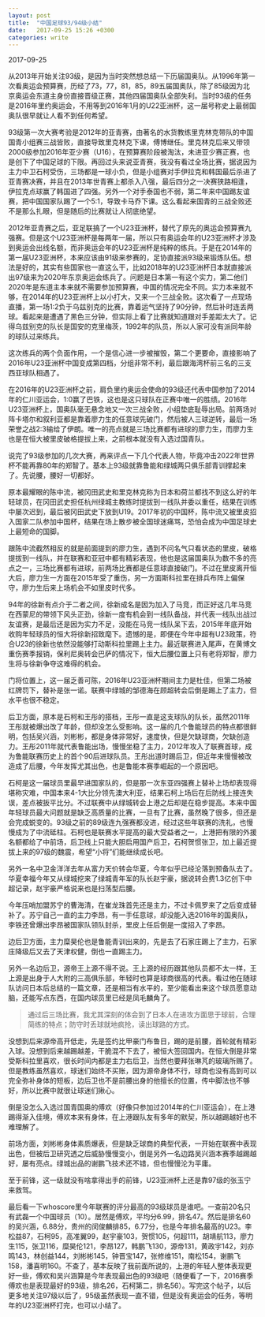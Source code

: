```yaml
---
layout: post
title:  "中国足球93/94级小结"
date:   2017-09-25 15:26 +0300
categories: write
---
```


2017-09-25

从2013年开始关注93级，是因为当时突然想总结一下历届国奥队。从1996年第一次看奥运会预算赛，历经了73，77，81，85，89五届国奥队，除了85级因为北京奥运会东道主身份直接晋级正赛，其他四届国奥队全部失利。当时93级的任务是2016年里约奥运会，不用等到2016年1月的U22亚洲杯，这一届号称史上最弱国奥队很早就让人看不到任何希望。

93级第一次大赛考验是2012年的亚青赛，由著名的水货教练里克林克带队的中国国青小组赛三战皆败，直接导致里克林克下课，傅博继任。里克林克后来又带领2000级参加2016年亚少赛（U16），在预算赛阶段被淘汰，未进亚少赛正赛，也是创下了中国足球的下限。再回过头来说亚青赛，我没有看过全场比赛，据说因为主力中卫石柯受伤，三场都是一球小负，但是小组赛对手伊拉克和韩国最后杀进了亚青赛决赛，并且在2013年世青赛上都杀入八强，最后四分之一决赛狭路相逢，伊拉克点球赢了韩国进了四强。另外一个对手泰国也不弱，第二年来中国踢友谊赛，把中国国家队踢了一个5:1，导致卡马乔下课。这么看起来国青的三战全败还不是那么扎眼，但是随后的比赛就让人彻底绝望。

2012年亚青赛之后，亚足联搞了一个U23亚洲杯，替代了原先的奥运会预算赛九强赛。但是这个U23亚洲杯是每两年一届，所以只有奥运会年的U23亚洲杯才涉及到奥运会出线名额，而非奥运会年的U23亚洲杯是纯粹的练兵。于是在2014年的第一届U23亚洲杯，本来应该由91级来参赛的，足协直接派93级来锻炼队伍。想法是好的，其实有些国家也一直这么干，比如2018年的U23亚洲杯日本就直接派出97级来为2020年东京奥运会练兵了。问题是日本第一有这个实力，第二他们2020年是东道主本来就不需要参加预算赛，中国的情况完全不同。实力本来就不够，在2014年的U23亚洲杯上以小打大，又来一个三战全败。这次看了一点现场直播，第一场1:2负于乌兹别克的比赛，靠着运气坚持了90分钟，然后补时连丢两球。看起来是遭遇了黑色三分钟，但实际上看了比赛就知道跟对手差距太大了。记得乌兹别克的队长是国安的克里梅茨，1992年的队员，所以人家可没有派同年龄的球队过来练兵。

这次练兵的两个负面作用，一个是信心进一步被摧毁，第二个更要命，直接影响了2016年U23亚洲杯中国变成第四档，分组非常不利，最后跟海湾杯前三名的三支西亚球队相遇了。

在2016年的U23亚洲杯之前，肩负里约奥运会使命的93级还代表中国参加了2014年的仁川亚运会，1:0赢了巴铁，这也是这只球队在正赛中唯一的胜绩。2016年U23亚洲杯上，国奥队毫无悬念地又一次三战全败，小组垫底耻辱出局。前两场对阵卡塔尔和叙利亚都是靠着廖力生的任意球先破门，然后被人三球逆转，最后一场荣誉之战2:3输给了伊朗。唯一的亮点就是三场比赛都有进球的廖力生，而廖力生也是在恒大被里皮破格提拔上来，之前根本就没有入选过国青队。

说完了93级参加的几次大赛，再来评点一下几个代表人物，毕竟冲击2022年世界杯不能再靠80年的郑智了。基本上93级就靠鲁能和绿城两只俱乐部青训撑起来了。先说腰，腰好一切都好。

原本最耀眼的陈中流，被冈田武史和里克林克称为日本和荷兰都找不到这么好的年轻球员，在冈田武史担任杭州绿城主教练时提拔到一线队并委以重任，结果在训练中屡次迟到，最后被冈田武史下放到U19。2017年初的中国杯，陈中流又被里皮招入国家二队参加中国杯，结果在场上散步被全国球迷痛骂，恐怕会成为中国足球史上最短命的国脚。

跟陈中流截然相反的就是前面提到的廖力生，遇到不问名气只看状态的里皮，破格提拔到一线队，并在联赛和亚冠中都有精彩表现，他也是这届国奥队为数不多的亮点之一，三场比赛都有进球，前两场比赛都是任意球直接破门。不过在里皮离开恒大后，廖力生一方面在2015年受了重伤，另一方面斯科拉里在排兵布阵上偏保守，廖力生后来上场机会不如里皮时代多。

94年的徐新有点介于二者之间，徐新成名是因为加入了马竞，而正好这几年马竞在西蒙尼的带领下风头正劲，徐新一度有机会到一线队备战，并代表一线队出战过友谊赛，是最后还是因为实力不足，没能在马竞一线队呆下去，2015年年底开始收购年轻球员的恒大将徐新招致麾下。遗憾的是，即便在今年中超有U23政策，符合U23的徐新也依然没能够打动斯科拉里踢上主力。最近联赛进入尾声，在黄博文重伤赛季报销，保利尼奥转会巴萨的情况下，恒大后腰位置上只有老将郑智，廖力生将与徐新争夺这难得的机会。

门将位置上，这一届乏善可陈，2016年U23亚洲杯期间主力是杜佳，但第二场被红牌罚下，替补是张一诺。联赛中绿城的邹德海在顾超转会后倒是踢上了主力，但水平也很不稳定。

后卫方面，原本是石柯和王彤的搭档，王彤一直是这支球队的队长，虽然2011年王彤就被爆出改了年龄，但却没怎么受影响。这一届的几个鲁能球员的特点都很鲜明，包括吴兴涵，刘彬彬，都是身体非常好，速度快，但是欠缺球商，欠缺创造力。王彤2011年就代表鲁能出场，慢慢坐稳了主力，2012年攻入了联赛首球，成为鲁能联赛历史上的首个90后进球队员。王彤出道时踢后卫，但近年来慢慢被改造成了后腰，今年发挥尤其出色，也是鲁能本赛季崛起的一个原因吧。

石柯是这一届球员里最早进国家队的，但是那一次东亚四强赛上替补上场却表现得堪称灾难，中国本来4-1大比分领先澳大利亚，结果石柯上场后在后防线上接连失误，差点被扳平比分。不过联赛中从绿城转会上港之后却是在稳步提高。本来中国年轻球员最大问题就是缺乏高质量的比赛，一旦有了比赛，虽然晚了很多，但还是会完成蜕变的。93级之前的89级连九强赛都没进，经过这些年联赛的洗礼，也慢慢成为了中流砥柱。石柯也是联赛水平提高的最大受益者之一，上港把有限的外援名额都给了中前场，后卫线上只能大胆启用国产后卫，石柯贺惯张卫，加上最近提拔上来的97级的魏震，希望“小将”们能继续成长吧。

另外一名中卫金洋洋去年从富力天价转会华夏，今年似乎已经沦落到预备队去了。华夏幸福今年又从绿城挖来了绿城青年军的队长赵宇豪，据说转会费1.3亿创下中超记录，赵宇豪严格说来也是扫荡型后腰。

今年压哨加盟苏宁的曹海清，在崔龙珠首先还是主力，不过卡佩罗来了之后变成替补了。苏宁自己一直的主力李昂，有一手任意球，却没能入选2016年的国奥队，李铁还曾爆出李昂被国家队领队封杀，里皮上任后倒是一度招入了李昂。

边后卫方面，主力糜昊伦也是鲁能青训出来的，先是去了石家庄踢上了主力，石家庄降级后又去了天津权健，倒也一直踢主力。

另外一名边后卫，源帝王上源不得不说。王上源的经历跟其他队员都不太一样，王上源是出身于人大附的三高俱乐部，年轻时也算是球商很高的代表。看过他在随球队访问日本后总结的一篇文章，还是相当有水平的，至少能看出来这个球员愿意动脑，还能写点东西，在国内球员里已经是凤毛麟角了。

>通过后三场比赛，我尤其深刻的体会到了日本人在进攻方面思于球前，合理简练的特点；防守时丢球就地疯抢，读出球路的方式。

没想到后来源帝高开低走，先是签约比甲豪门布鲁日，踢的是前腰，首轮就有精彩入球。没想到后来越踢越差，干脆混不下去了，被恒大签回国内。在恒大倒是非常受斯科拉里喜欢，很长时间内都是主力右后卫，当然也要拜张琳芃的玻璃所赐了。但是教练虽然喜欢，球迷们始终不买账，因为源帝身体不行，球商也没有高到可以完全弥补身体的短板，边后卫也不是前腰出身的他擅长的位置，传中脚法也不够好，所以比赛中就很让球迷们揪心。

倒是没怎么入选过国青国奥的傅欢（好像只参加过2014年的仁川亚运会），在上港踢得渐入佳境，傅欢本来有身体，在上港跟队友有多年的默契，所以越踢越好也不难理解了。

前场方面，刘彬彬身体素质爆表，但是缺乏球商的典型代表，一开始在联赛中表现出色，但被后卫研究透之后威胁慢慢变小，倒是另外一名边路吴兴涵本赛季越踢越好，屡有亮点。绿城出品的谢鹏飞技术还不错，但也慢慢沦为平庸。

至于前锋，这一级就没有啥拿得出手的前锋，U23亚洲杯上还是靠97级的张玉宁来救驾。

最后看一下whoscore里今年联赛的评分最高的93级球员是谁吧。一查前20名只有武磊一个中国球员（10）。居然是傅欢，平均分6.99，排名47。然后是排名60的吴兴涵，6.88分，贵州的闵俊麟排85，6.77分，也是今年排名最高的U23。李松益87，石柯95，高准翼99，赵宇豪103，贺惯105，何超111，胡靖航113，廖力生115，张卫116，糜昊伦121，李昂127，韩鹏飞130，源帝131，黄政宇142，刘亦鸣143，林创益144，刘彬彬145，钟晋宝147，张修维151，南松154，谢鹏飞158，潘喜明160。不查了，基本反映了我前面所说的，上港的年轻人整体表现更好一些，傅欢和吴兴涵算是今年表现最出色的93级吧（随便看了一下，2016赛季傅欢也是表现最好的93级，排名26，石柯第二，排名56）。写完这个帖子，以后更多地关注97级以后了，95级虽然表现一直不错，但是没有奥运会的任务，等明年的U23亚洲杯打完，也可以小结了。

<!--end-->
